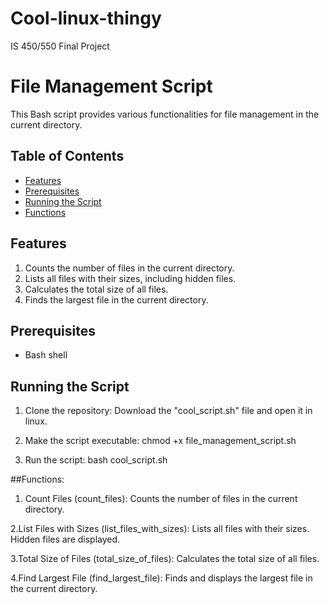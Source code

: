 # Cool-linux-thingy
IS 450/550 Final Project


# File Management Script

This Bash script provides various functionalities for file management in the current directory.

## Table of Contents

- [Features](#features)
- [Prerequisites](#prerequisites)
- [Running the Script](#running-the-script)
- [Functions](#functions)

## Features

1. Counts the number of files in the current directory.
2. Lists all files with their sizes, including hidden files.
3. Calculates the total size of all files.
4. Finds the largest file in the current directory.

## Prerequisites

- Bash shell

## Running the Script

1. Clone the repository:
Download the "cool_script.sh" file and open it in linux.


2. Make the script executable:
chmod +x file_management_script.sh

3. Run the script:
bash cool_script.sh

##Functions:

1. Count Files (count_files):
Counts the number of files in the current directory.

2.List Files with Sizes (list_files_with_sizes):
Lists all files with their sizes.
Hidden files are displayed.

3.Total Size of Files (total_size_of_files):
Calculates the total size of all files.

4.Find Largest File (find_largest_file):
Finds and displays the largest file in the current directory.
